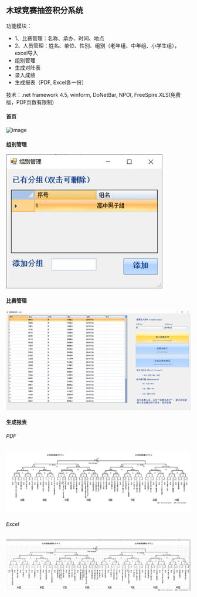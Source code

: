 ## 木球竞赛抽签积分系统

功能模块：
* 1、比赛管理：名称、承办、时间、地点
* 2、人员管理：姓名、单位、性别、组别（老年组、中年组、小学生组），excel导入
* 组别管理
* 生成对阵表
* 录入成绩
* 生成报表（PDF, Excel各一份）

技术：.net framework 4.5, winform, DoNetBar, NPOI, FreeSpire.XLS(免费版，PDF页数有限制)

#### 首页
![image](https://github.com/956159241/MuqiuMatch/tree/master/screenshots/index.jpg)

#### 组别管理
![](./screenshots/group_manage.jpg)

#### 比赛管理
![](./screenshots/match_manage.jpg)

#### 生成报表
###### PDF
![](./screenshots/report_pdf.jpg)

###### Excel
![](./screenshots/report_excel.jpg)

